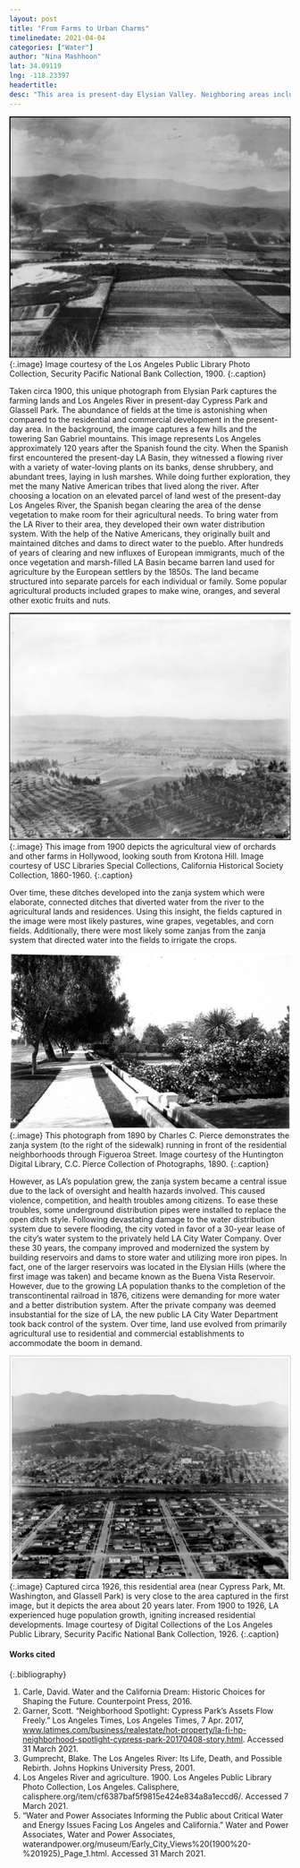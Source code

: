```yaml
---
layout: post
title: "From Farms to Urban Charms"
timelinedate: 2021-04-04
categories: ["Water"]
author: "Nina Mashhoon"
lat: 34.09119
lng: -118.23397
headertitle: 
desc: "This area is present-day Elysian Valley. Neighboring areas include Elysian Park to the southwest, Cypress Park to the east and Mount Washington and Glassell Park to the north. The LA River runs to the right along the Elysian Valley."
---
```


![Los Angeles River and agriculture](images/Elysian_Valley_Farms_NM.png)
   {:.image}
Image courtesy of the Los Angeles Public Library Photo Collection, Security Pacific National Bank Collection, 1900.
   {:.caption}


Taken circa 1900, this unique photograph from Elysian Park captures the farming lands and Los Angeles River in present-day Cypress Park and Glassell Park. The abundance of fields at the time is astonishing when compared to the residential and commercial development in the present-day area. In the background, the image captures a few hills and the towering San Gabriel mountains. This image represents Los Angeles approximately 120 years after the Spanish found the city. When the Spanish first encountered the present-day LA Basin, they witnessed a flowing river with a variety of water-loving plants on its banks, dense shrubbery, and abundant trees, laying in lush marshes. While doing further exploration, they met the many Native American tribes that lived along the river. After choosing a location on an elevated parcel of land west of the present-day Los Angeles River, the Spanish began clearing the area of the dense vegetation to make room for their agricultural needs. To bring water from the LA River to their area, they developed their own water distribution system. With the help of the Native Americans, they originally built and maintained ditches and dams to direct water to the pueblo. After hundreds of years of clearing and new influxes of European immigrants, much of the once vegetation and marsh-filled LA Basin became barren land used for agriculture by the European settlers by the 1850s. The land became structured into separate parcels for each individual or family. Some popular agricultural products included grapes to make wine, oranges, and several other exotic fruits and nuts.


![Farms in Hollywood area](images/Farms_Hollywood_NM.png)
   {:.image}
This image from 1900 depicts the agricultural view of orchards and other farms in Hollywood, looking south from Krotona Hill. Image courtesy of USC Libraries Special Collections, California Historical Society Collection, 1860-1960.
   {:.caption}


Over time, these ditches developed into the zanja system which were elaborate, connected ditches that diverted water from the river to the agricultural lands and residences. Using this insight, the fields captured in the image were most likely pastures, wine grapes, vegetables, and corn fields. Additionally, there were most likely some zanjas from the zanja system that directed water into the fields to irrigate the crops.


![Figueroa Street Zanja](images/FigSt_zanja_NM.png)
   {:.image}
This photograph from 1890 by Charles C. Pierce demonstrates the zanja system (to the right of the sidewalk) running in front of the residential neighborhoods through Figueroa Street. Image courtesy of the Huntington Digital Library, C.C. Pierce Collection of Photographs, 1890.
   {:.caption}


However, as LA’s population grew, the zanja system became a central issue due to the lack of oversight and health hazards involved. This caused violence, competition, and health troubles among citizens. To ease these troubles, some underground distribution pipes were installed to replace the open ditch style. Following devastating damage to the water distribution system due to severe flooding, the city voted in favor of a 30-year lease of the city’s water system to the privately held LA City Water Company. Over these 30 years, the company improved and modernized the system by building reservoirs and dams to store water and utilizing more iron pipes. In fact, one of the larger reservoirs was located in the Elysian Hills (where the first image was taken) and became known as the Buena Vista Reservoir. However, due to the growing LA population thanks to the completion of the transcontinental railroad in 1876, citizens were demanding for more water and a better distribution system. After the private company was deemed insubstantial for the size of LA, the new public LA City Water Department took back control of the system. Over time, land use evolved from primarily agricultural use to residential and commercial establishments to accommodate the boom in demand.


![Residential areas along LA River from Elysian Park](images/Elysian_Valley_Homes_NM.png)
   {:.image}
Captured circa 1926, this residential area (near Cypress Park, Mt. Washington, and Glassell Park) is very close to the area captured in the first image, but it depicts the area about 20 years later. From 1900 to 1926, LA experienced huge population growth, igniting increased residential developments. Image courtesy of Digital Collections of the Los Angeles Public Library, Security Pacific National Bank Collection, 1926.
   {:.caption}


#### Works cited

{:.bibliography}
1. Carle, David. Water and the California Dream: Historic Choices for Shaping the Future. Counterpoint Press, 2016.
2. Garner, Scott. “Neighborhood Spotlight: Cypress Park’s Assets Flow Freely.” Los Angeles Times, Los Angeles Times, 7 Apr. 2017, www.latimes.com/business/realestate/hot-property/la-fi-hp-neighborhood-spotlight-cypress-park-20170408-story.html. Accessed 31 March 2021.
3. Gumprecht, Blake. The Los Angeles River: Its Life, Death, and Possible Rebirth. Johns Hopkins University Press, 2001.
4. Los Angeles River and agriculture. 1900. Los Angeles Public Library Photo Collection, Los Angeles. Calisphere, calisphere.org/item/cf6387baf5f9815e424e834a8a1eccd6/. Accessed 7 March 2021.
5. “Water and Power Associates Informing the Public about Critical Water and Energy Issues Facing Los Angeles and California.” Water and Power Associates, Water and Power Associates, waterandpower.org/museum/Early_City_Views%20(1900%20-%201925)_Page_1.html. Accessed 31 March 2021.
